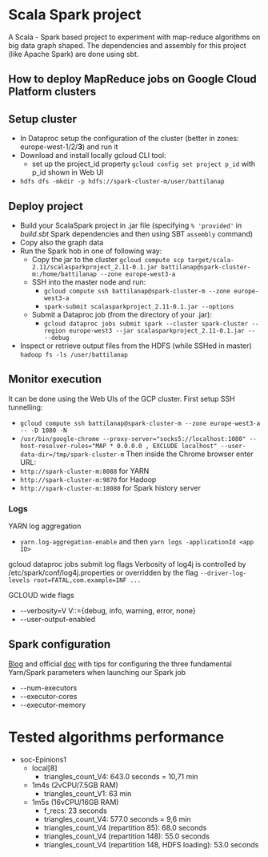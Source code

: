 # Scala Spark project
A Scala - Spark based project to experiment with map-reduce algorithms on big data graph shaped. The dependencies and assembly for this project (like Apache Spark) are done using sbt.

## How to deploy MapReduce jobs on Google Cloud Platform clusters

## Setup cluster
+ In Dataproc setup the configuration of the cluster (better in zones: europe-west-1/2/__3__) and run it
+ Download and install locally gcloud CLI tool:
    + set up the project_id property `gcloud config set project p_id` with p_id shown in Web UI
+ `hdfs dfs -mkdir -p hdfs://spark-cluster-m/user/battilanap`

## Deploy project
+ Build your ScalaSpark project in .jar file (specifying `% 'provided'` in _build.sbt_ Spark dependencies and then using SBT `assembly` command)
+ Copy also the graph data
+ Run the Spark hob in one of following way: 
    + Copy the jar to the cluster `gcloud compute scp target/scala-2.11/scalasparkproject_2.11-0.1.jar battilanap@spark-cluster-m:/home/battilanap --zone europe-west3-a`
    + SSH into the master node and run:
        + `gcloud compute ssh battilanap@spark-cluster-m --zone europe-west3-a` 
        + `spark-submit scalasparkproject_2.11-0.1.jar --options`
    + Submit a Dataproc job (from the directory of your .jar):
        + `gcloud dataproc jobs submit spark --cluster spark-cluster --region europe-west3 --jar scalasparkproject_2.11-0.1.jar -- --debug` 
+ Inspect or retrieve output files from the HDFS (while SSHed in master) `hadoop fs -ls /user/battilanap`

## Monitor execution
It can be done using the Web UIs of the GCP cluster. First setup SSH tunnelling:
+ `gcloud compute ssh battilanap@spark-cluster-m --zone europe-west3-a -- -D 1080 -N`
+ `/usr/bin/google-chrome --proxy-server="socks5://localhost:1080" --host-resolver-rules="MAP * 0.0.0.0 , EXCLUDE localhost" --user-data-dir=/tmp/spark-cluster-m`
Then inside the Chrome browser enter URL:
+ `http://spark-cluster-m:8088` for YARN 
+ `http://spark-cluster-m:9870` for Hadoop 
+ `http://spark-cluster-m:18080` for Spark history server

### Logs
YARN log aggregation
+ `yarn.log-aggregation-enable` and then `yarn logs -applicationId <app ID>`

gcloud dataproc jobs submit log flags
Verbosity of log4j is controlled by /etc/spark/conf/log4j.properties or overridden by the flag `--driver-log-levels root=FATAL,com.example=INF ...`

GCLOUD wide flags 
+ --verbosity=V   V::={debug, info, warning, error, none}
+ --user-output-enabled

## Spark configuration
[Blog](https://spoddutur.github.io/spark-notes/distribution_of_executors_cores_and_memory_for_spark_application.html) 
and official [doc](http://spark.apache.org/docs/latest/hardware-provisioning.html) 
with tips for configuring the three fundamental Yarn/Spark parameters when launching our Spark job
+ --num-executors
+ --executor-cores
+ --executor-memory

# Tested algorithms performance
+ soc-Epinions1
    + local[8]
        + triangles_count_V4: 643.0 seconds = 10,71 min
    + 1m4s (2vCPU/7.5GB RAM)
        + triangles_count_V1: 63 min
    + 1m5s (16vCPU/16GB RAM)
        + f_recs: 23 seconds
        + triangles_count_V4: 577.0 seconds = 9,6 min
        + triangles_count_V4 (repartition 85): 68.0 seconds 
        + triangles_count_V4 (repartition 148): 55.0 seconds
        + triangles_count_V4 (repartition 148, HDFS loading): 53.0 seconds 
      